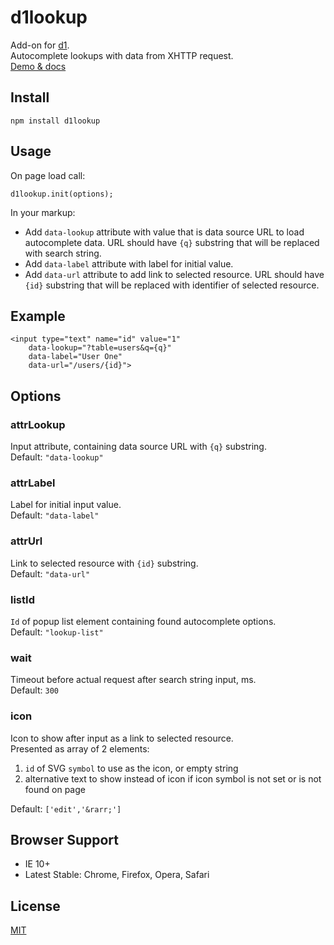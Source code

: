 # d1lookup

Add-on for [d1](https://github.com/vvvkor/d1).  
Autocomplete lookups with data from XHTTP request.  
[Demo & docs](http://vadimkor.ru/projects/d1#lookup)

## Install

```
npm install d1lookup
```

## Usage

On page load call:
```
d1lookup.init(options);
```

In your markup:
* Add ``data-lookup`` attribute with value that is data source URL to load autocomplete data. URL should have ``{q}`` substring that will be replaced with search string.
* Add ``data-label`` attribute with label for initial value.
* Add ``data-url`` attribute to add link to selected resource. URL should have ``{id}`` substring that will be replaced with identifier of selected resource.

## Example

```
<input type="text" name="id" value="1"
	data-lookup="?table=users&q={q}"
	data-label="User One"
	data-url="/users/{id}">
```

## Options

### attrLookup

Input attribute, containing data source URL with ``{q}`` substring.  
Default: ``"data-lookup"``

### attrLabel

Label for initial input value.  
Default: ``"data-label"``

### attrUrl

Link to selected resource with ``{id}`` substring.  
Default: ``"data-url"``

### listId

``Id`` of popup list element containing found autocomplete options.  
Default: ``"lookup-list"``

### wait

Timeout before actual request after search string input, ms.  
Default: ``300``

### icon

Icon to show after input as a link to selected resource.  
Presented as array of 2 elements:
 1. ``id`` of SVG ``symbol`` to use as the icon, or empty string
 2. alternative text to show instead of icon if icon symbol is not set or is not found on page

Default: ``['edit','&rarr;']``

## Browser Support

* IE 10+
* Latest Stable: Chrome, Firefox, Opera, Safari

## License

[MIT](./LICENSE)
